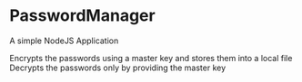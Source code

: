 # PasswordManager
A simple NodeJS Application

Encrypts the passwords using a master key and stores them into a  local file
Decrypts the passwords only by providing the master key

